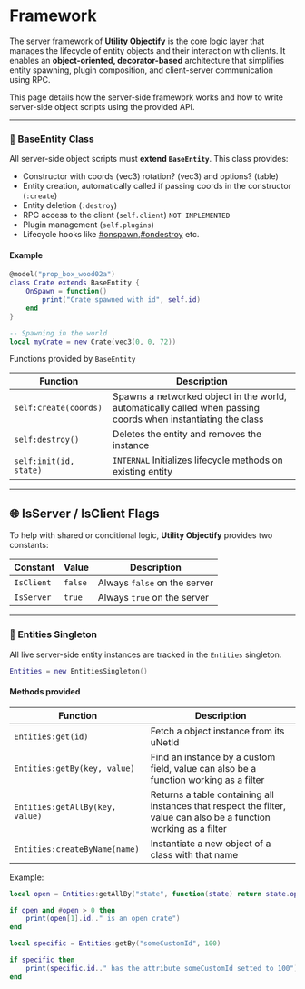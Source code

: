 # Framework

The server framework of **Utility Objectify** is the core logic layer that manages the lifecycle of entity objects and their interaction with clients. It enables an **object-oriented, decorator-based** architecture that simplifies entity spawning, plugin composition, and client-server communication using RPC.

This page details how the server-side framework works and how to write server-side object scripts using the provided API.

***

### 🧱 BaseEntity Class

All server-side object scripts must **extend `BaseEntity`**. This class provides:

* Constructor with coords (vec3) rotation? (vec3) and options? (table)
* Entity creation, automatically called if passing coords in the constructor (`:create`)
* Entity deletion (`:destroy`)
* RPC access to the client (`self.client`) `NOT IMPLEMENTED`
* Plugin management (`self.plugins`)
* Lifecycle hooks like [#onspawn](../shared/hooks.md#onspawn "mention"),[#ondestroy](../shared/hooks.md#ondestroy "mention") etc.

#### Example

```lua
@model("prop_box_wood02a")
class Crate extends BaseEntity {
    OnSpawn = function()
        print("Crate spawned with id", self.id)
    end
}

-- Spawning in the world
local myCrate = new Crate(vec3(0, 0, 72))
```

Functions provided by `BaseEntity`

| Function               | Description                                                                                                   |
| ---------------------- | ------------------------------------------------------------------------------------------------------------- |
| `self:create(coords)`  | Spawns a networked object in the world, automatically called when passing coords when instantiating the class |
| `self:destroy()`       | Deletes the entity and removes the instance                                                                   |
| `self:init(id, state)` | `INTERNAL` Initializes lifecycle methods on existing entity                                                   |

***

## 🌐 IsServer / IsClient Flags

To help with shared or conditional logic, **Utility Objectify** provides two constants:

| Constant   | Value   | Description                  |
| ---------- | ------- | ---------------------------- |
| `IsClient` | `false` | Always `false` on the server |
| `IsServer` | `true`  | Always `true` on the server  |

***

### 🧠 Entities Singleton

All live server-side entity instances are tracked in the `Entities` singleton.

```lua
Entities = new EntitiesSingleton()
```

#### Methods provided

| Function                        | Description                                                                                                        |
| ------------------------------- | ------------------------------------------------------------------------------------------------------------------ |
| `Entities:get(id)`              | Fetch a object instance from its uNetId                                                                            |
| `Entities:getBy(key, value)`    | Find an instance by a custom field, value can also be a function working as a filter                               |
| `Entities:getAllBy(key, value)` | Returns a table containing all instances that respect the filter, value can also be a function working as a filter |
| `Entities:createByName(name)`   | Instantiate a new object of a class with that name                                                                 |

Example:

```lua
local open = Entities:getAllBy("state", function(state) return state.open end)

if open and #open > 0 then
    print(open[1].id.." is an open crate")
end
```

```lua
local specific = Entities:getBy("someCustomId", 100)

if specific then
    print(specific.id.." has the attribute someCustomId setted to 100")
end
```
